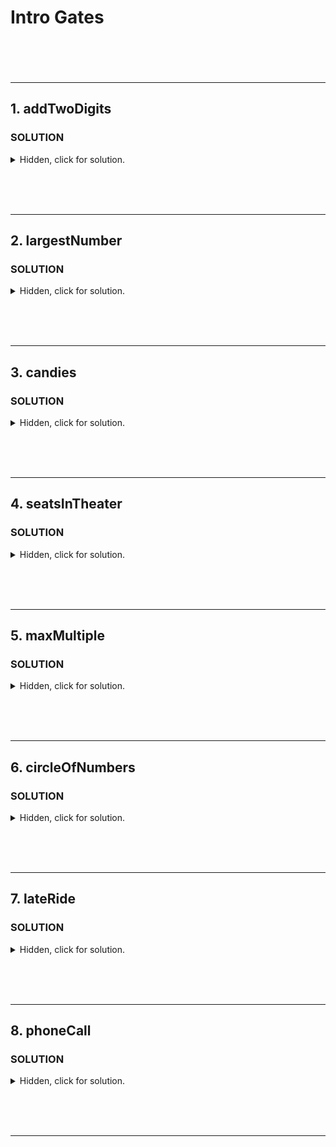 # Intro Gates <br><br><br>

---

## 1. addTwoDigits

### **SOLUTION**

<details>
  <summary>Hidden, click for solution.</summary>

```javascript

```

</details>

<br><br><br>

--- 

## 2. largestNumber

### **SOLUTION**

<details>
  <summary>Hidden, click for solution.</summary>

```javascript

```

</details>

<br><br><br>

--- 

## 3. candies

### **SOLUTION**

<details>
  <summary>Hidden, click for solution.</summary>

```javascript

```

</details>

<br><br><br>

--- 

## 4. seatsInTheater

### **SOLUTION**

<details>
  <summary>Hidden, click for solution.</summary>

```javascript

```

</details>

<br><br><br>

---
 
## 5. maxMultiple

### **SOLUTION**

<details>
  <summary>Hidden, click for solution.</summary>

```javascript

```

</details>

<br><br><br>

--- 

## 6. circleOfNumbers

### **SOLUTION**

<details>
  <summary>Hidden, click for solution.</summary>

```javascript

```

</details>

<br><br><br>

--- 

## 7. lateRide

### **SOLUTION**

<details>
  <summary>Hidden, click for solution.</summary>

```javascript

```

</details>

<br><br><br>

--- 

## 8. phoneCall

### **SOLUTION**

<details>
  <summary>Hidden, click for solution.</summary>

```javascript

```

</details>

<br><br><br>

--- 

